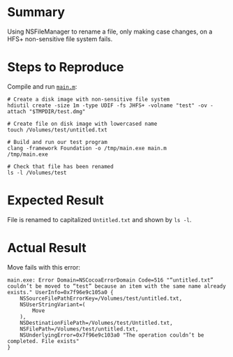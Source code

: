 # Summary

Using NSFileManager to rename a file, only making case changes, on a HFS+ non-sensitive file system fails.

# Steps to Reproduce

Compile and run [`main.m`](main.m):

	# Create a disk image with non-sensitive file system
	hdiutil create -size 1m -type UDIF -fs JHFS+ -volname "test" -ov -attach "$TMPDIR/test.dmg"
	
	# Create file on disk image with lowercased name
	touch /Volumes/test/untitled.txt
	
	# Build and run our test program
	clang -framework Foundation -o /tmp/main.exe main.m
	/tmp/main.exe
	
	# Check that file has been renamed
	ls -l /Volumes/test

# Expected Result

File is renamed to capitalized `Untitled.txt` and shown by `ls -l`.

# Actual Result

Move fails with this error:

	main.exe: Error Domain=NSCocoaErrorDomain Code=516 "“untitled.txt” couldn’t be moved to “test” because an item with the same name already exists." UserInfo=0x7f96e9c105a0 {
		NSSourceFilePathErrorKey=/Volumes/test/untitled.txt,
		NSUserStringVariant=(
	    	Move
		),
		NSDestinationFilePath=/Volumes/test/Untitled.txt,
		NSFilePath=/Volumes/test/untitled.txt,
		NSUnderlyingError=0x7f96e9c103a0 "The operation couldn’t be completed. File exists"
	}
